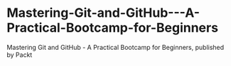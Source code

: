 # Mastering-Git-and-GitHub---A-Practical-Bootcamp-for-Beginners
Mastering Git and GitHub - A Practical Bootcamp for Beginners, published by Packt
